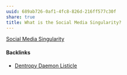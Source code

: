```yaml
---
uuid: 689ab726-0af1-4fc8-826d-216ff577c30f
share: true
title: What is the Social Media Singularity?
---
```

[Social Media Singularity](/a774c0a5-5e5e-48f9-8ab5-a91eb358c5f4)

#### Backlinks

* [Dentropy Daemon Listicle](/15c66694-3dc9-4115-afb8-887a6e52ffea)